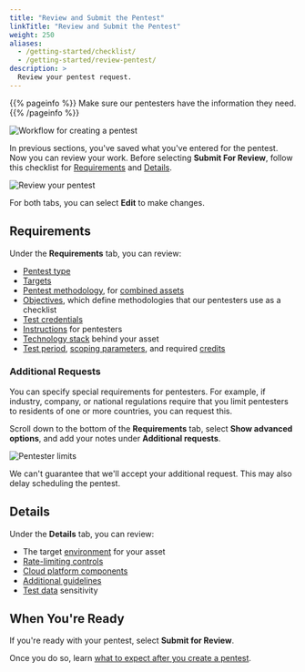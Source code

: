 ```yaml
---
title: "Review and Submit the Pentest"
linkTitle: "Review and Submit the Pentest"
weight: 250
aliases:
  - /getting-started/checklist/
  - /getting-started/review-pentest/
description: >
  Review your pentest request.
---
```


{{% pageinfo %}}
Make sure our pentesters have the information they need.
{{% /pageinfo %}}

![Workflow for creating a pentest](/gsg/CreatePentestFlowStage7.png "Workflow for creating a pentest")
<br>

In previous sections, you've saved what you've entered for the pentest.
Now you can review your work. Before selecting **Submit For Review**, follow this checklist for [Requirements](#requirements) and [Details](#details).

![Review your pentest](/gsg/EditPentestSubmitForReview.png "Review pentest details")

For both tabs, you can select **Edit** to make changes.

## Requirements

Under the **Requirements** tab, you can review:

- [Pentest type](/platform-deep-dive/pentests/pentest-types/)
- [Targets](/getting-started/pentest-objectives/pentest-target/)
- [Pentest methodology](/methodologies/), for [combined assets](/platform-deep-dive/assets/asset-types/)
- [Objectives](/getting-started/pentest-objectives/), which define methodologies that our pentesters use as a checklist
- [Test credentials](/getting-started/pentest-objectives/test-credentials/)
- [Instructions](/getting-started/pentest-objectives/special-instructions/) for pentesters
- [Technology stack](/getting-started/pentest-objectives/stack/) behind your asset
- [Test period](/getting-started/planning/#schedule-the-pentest), [scoping parameters](/getting-started/planning/#scope-the-pentest), and required [credits](/getting-started/planning/#view-required-credits)

### Additional Requests

You can specify special requirements for pentesters. For example, if
industry, company, or national regulations require that you limit pentesters
to residents of one or more countries, you can request this.

Scroll down to the bottom of the **Requirements** tab, select **Show advanced options**, and add your notes under **Additional requests**.

![Pentester limits](/gsg/AdditionalRequests.png "Specify legal or regulatory limitations on pentesters.")

We can't guarantee that we'll accept your additional request. This may also delay scheduling the pentest.

## Details

Under the **Details** tab, you can review:

- The target [environment](/getting-started/details/#environment) for your asset
- [Rate-limiting controls](/getting-started/details/#controls)
- [Cloud platform components](/getting-started/details/#cloud-platform-components)
- [Additional guidelines](/getting-started/details/#additional-guidelines)
- [Test data](/getting-started/details/#test-data) sensitivity

## When You're Ready

If you're ready with your pentest, select **Submit for Review**.

Once you do so, learn [what to expect after you create a pentest](/getting-started/what-to-expect/).

